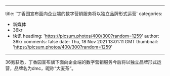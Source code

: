 
---
title: '丁香园宣布面向企业端的数字营销服务将以独立品牌形式运营'
categories: 
 - 新媒体
 - 36kr
 - 快讯
headimg: 'https://picsum.photos/400/300?random=1259'
author: 36kr
comments: false
date: Thu, 18 Nov 2021 13:01:11 GMT
thumbnail: 'https://picsum.photos/400/300?random=1259'
---

<div>   
36氪获悉，丁香园宣布旗下面向企业端的数字营销服务今后将以独立品牌形式运营，品牌名为dmc，昵称“大麦茶”。  
</div>
            